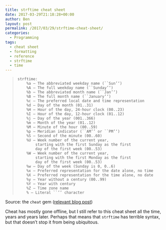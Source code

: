 ```yaml
---
title: strftime cheat sheet
date: 2017-03-29T21:18:28+00:00
author: Ben
layout: post
permalink: /2017/03/29/strftime-cheat-sheet/
categories:
  - Programming
tags:
  - cheat sheet
  - formatting
  - reference
  - strftime
  - time
---
```

>     strftime:
>         %a – The abbreviated weekday name (``Sun’‘)
>         %A – The full weekday name (``Sunday’‘)
>         %b – The abbreviated month name (``Jan’‘)
>         %B – The full month name (``January’‘)
>         %c – The preferred local date and time representation
>         %d – Day of the month (01..31)
>         %H – Hour of the day, 24-hour clock (00..23)
>         %I – Hour of the day, 12-hour clock (01..12)
>         %j – Day of the year (001..366)
>         %m – Month of the year (01..12)
>         %M – Minute of the hour (00..59)
>         %p – Meridian indicator (``AM’’ or ``PM’‘)
>         %S – Second of the minute (00..60)
>         %U – Week number of the current year,
>             starting with the first Sunday as the first
>             day of the first week (00..53)
>         %W – Week number of the current year,
>             starting with the first Monday as the first
>             day of the first week (00..53)
>         %w – Day of the week (Sunday is 0, 0..6)
>         %x – Preferred representation for the date alone, no time
>         %X – Preferred representation for the time alone, no date
>         %y – Year without a century (00..99)
>         %Y – Year with century
>         %Z – Time zone name
>         % – Literal ``’’ character

Source: the `cheat` gem ([relevant blog post](http://errtheblog.com/posts/21-cheat))

Cheat has mostly gone offline, but I still refer to this cheat sheet all the time, years and years later. Perhaps that means that `strftime` has terrible syntax, but that doesn&#8217;t stop it from being ubiquitous.